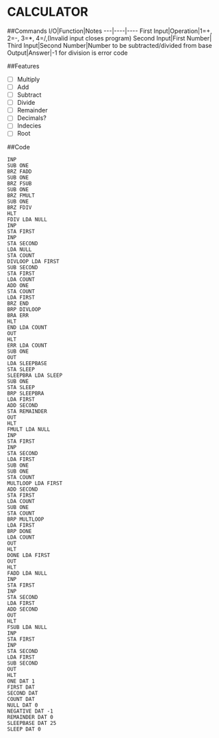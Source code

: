 CALCULATOR
=========

##Commands
I/O|Function|Notes
---|----|----
First Input|Operation|1=+, 2=-, 3=*, 4=/,(Invalid input closes program)
Second Input|First Number|
Third Input|Second Number|Number to be subtracted/divided from base
Output|Answer|-1 for division is error code

##Features
- [ ] Multiply
- [ ] Add
- [ ] Subtract
- [ ] Divide
 - [ ] Remainder
 - [ ] Decimals?
- [ ] Indecies
- [ ] Root

##Code
```
INP
SUB ONE
BRZ FADD
SUB ONE
BRZ FSUB
SUB ONE
BRZ FMULT
SUB ONE
BRZ FDIV
HLT
FDIV LDA NULL
INP
STA FIRST
INP
STA SECOND
LDA NULL
STA COUNT
DIVLOOP LDA FIRST
SUB SECOND
STA FIRST
LDA COUNT
ADD ONE
STA COUNT
LDA FIRST
BRZ END
BRP DIVLOOP
BRA ERR
HLT
END LDA COUNT
OUT
HLT
ERR LDA COUNT
SUB ONE
OUT
LDA SLEEPBASE
STA SLEEP
SLEEPBRA LDA SLEEP
SUB ONE
STA SLEEP
BRP SLEEPBRA
LDA FIRST
ADD SECOND
STA REMAINDER
OUT
HLT
FMULT LDA NULL
INP
STA FIRST
INP
STA SECOND
LDA FIRST
SUB ONE
SUB ONE
STA COUNT
MULTLOOP LDA FIRST
ADD SECOND
STA FIRST
LDA COUNT
SUB ONE
STA COUNT
BRP MULTLOOP
LDA FIRST
BRP DONE
LDA COUNT
OUT
HLT
DONE LDA FIRST
OUT
HLT
FADD LDA NULL
INP
STA FIRST
INP
STA SECOND
LDA FIRST
ADD SECOND
OUT
HLT
FSUB LDA NULL
INP
STA FIRST
INP
STA SECOND
LDA FIRST
SUB SECOND
OUT
HLT
ONE DAT 1
FIRST DAT
SECOND DAT
COUNT DAT
NULL DAT 0
NEGATIVE DAT -1
REMAINDER DAT 0
SLEEPBASE DAT 25
SLEEP DAT 0
```
